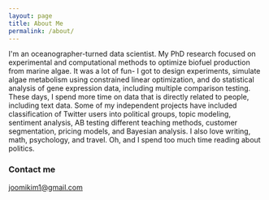```yaml
---
layout: page
title: About Me
permalink: /about/
---
```


I'm an oceanographer-turned data scientist. My PhD research focused on experimental and computational methods to optimize biofuel production from marine algae. It was a lot of fun- I got to design experiments, simulate algae metabolism using constrained linear optimization, and do statistical analysis of gene expression data, including multiple comparison testing. These days, I spend more time on data that is directly related to people, including text data. Some of my independent projects have included classification of Twitter users into political groups, topic modeling, sentiment analysis, AB testing different teaching methods, customer segmentation, pricing models, and Bayesian analysis. I also love writing, math, psychology, and travel. Oh, and I spend too much time reading about politics.


### Contact me

[joomikim1@gmail.com](mailto:joomikim1@gmail.com)
